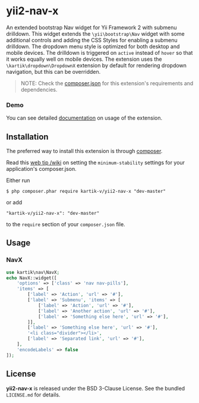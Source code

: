 yii2-nav-x
==========

An extended bootstrap Nav widget for Yii Framework 2 with submenu drilldown. This widget extends the `\yii\bootstrap\Nav` widget
with some additional controls and adding the CSS Styles for enabling a submenu drilldown. The dropdown menu style is optimized for both 
desktop and mobile devices. The drilldown is triggered on `active` instead of `hover` so that it works equally well on mobile devices. The
extension uses the `\kartik\dropdown\DropdownX` extension by default for rendering dropdown navigation, but this can be overridden.

> NOTE: Check the [composer.json](https://github.com/kartik-v/yii2-dropdown-x/blob/master/composer.json) for this extension's requirements and dependencies. 


### Demo
You can see detailed [documentation](http://demos.krajee.com/nav-x) on usage of the extension.

## Installation

The preferred way to install this extension is through [composer](http://getcomposer.org/download/).

Read this [web tip /wiki](http://webtips.krajee.com/setting-composer-minimum-stability-application/) on setting the `minimum-stability` settings for your application's composer.json.

Either run

```
$ php composer.phar require kartik-v/yii2-nav-x "dev-master"
```

or add

```
"kartik-v/yii2-nav-x": "dev-master"
```

to the ```require``` section of your `composer.json` file.

## Usage

### NavX

```php
use kartik\nav\NavX;
echo NavX::widget([
    'options' => ['class' => 'nav nav-pills'],
    'items' => [
        ['label' => 'Action', 'url' => '#'],
        ['label' => 'Submenu', 'items' => [
            ['label' => 'Action', 'url' => '#'],
            ['label' => 'Another action', 'url' => '#'],
            ['label' => 'Something else here', 'url' => '#'],
        ]],
        ['label' => 'Something else here', 'url' => '#'],
        '<li class="divider"></li>',
        ['label' => 'Separated link', 'url' => '#'],
    ],
    'encodeLabels' => false
]);
```

## License

**yii2-nav-x** is released under the BSD 3-Clause License. See the bundled `LICENSE.md` for details.